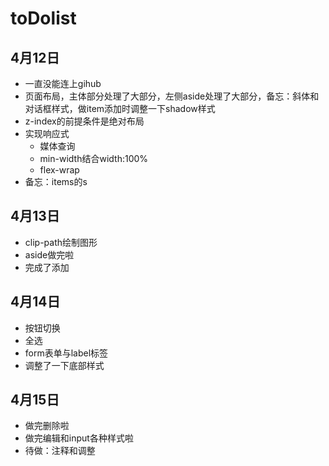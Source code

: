 # toDolist

## 4月12日

- 一直没能连上gihub
- 页面布局，主体部分处理了大部分，左侧aside处理了大部分，备忘：斜体和对话框样式，做item添加时调整一下shadow样式
- z-index的前提条件是绝对布局
- 实现响应式
  - 媒体查询
  - min-width结合width:100%
  - flex-wrap
- 备忘：items的s

## 4月13日

- clip-path绘制图形
- aside做完啦
- 完成了添加

## 4月14日

- 按钮切换
- 全选
- form表单与label标签
- 调整了一下底部样式

## 4月15日

- 做完删除啦
- 做完编辑和input各种样式啦
- 待做：注释和调整
